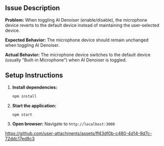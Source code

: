 ## Issue Description

**Problem:** When toggling AI Denoiser (enable/disable), the microphone device reverts to the default device instead of maintaining the user-selected device.

**Expected Behavior:** The microphone device should remain unchanged when toggling AI Denoiser.

**Actual Behavior:** The microphone device switches to the default device (usually "Built-in Microphone") when AI Denoiser is toggled.

## Setup Instructions

1. **Install dependencies:**

   ```bash
   npm install
   ```

2. **Start the application:**

   ```bash
   npm start
   ```

3. **Open browser:** Navigate to `http://localhost:3000`


https://github.com/user-attachments/assets/ff43df0b-c480-4d14-9d7c-72ddc17ed8c3

